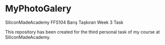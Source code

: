 # MyPhotoGalery

SiliconMadeAcademy FFS104 Barış Taşkıran Week 3 Task

This repository has been created for the third personal task of my course at SiliconMadeAcademy.
